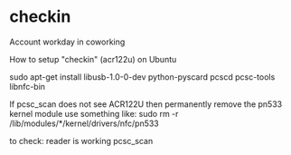 # checkin
Account workday in coworking

How to setup "checkin" (acr122u) on Ubuntu

sudo apt-get install libusb-1.0-0-dev python-pyscard pcscd pcsc-tools libnfc-bin

If pcsc_scan does not see ACR122U then permanently remove the pn533 kernel module use something like:
sudo rm -r /lib/modules/*/kernel/drivers/nfc/pn533

to check: reader is working
pcsc_scan
